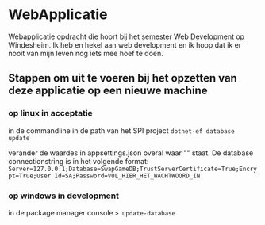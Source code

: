 # WebApplicatie
Webapplicatie opdracht die hoort bij het semester Web Development op Windesheim. Ik heb en hekel aan web development en ik hoop dat ik er nooit van mijn leven nog iets mee hoef te doen.

## Stappen om uit te voeren bij het opzetten van deze applicatie op een nieuwe machine

### op linux in acceptatie
in de commandline in de path van het SPI project
`dotnet-ef database update`

verander de waardes in appsettings.json overal waar "<MISSING>" staat.
De database connectionstring is in het volgende format:
`Server=127.0.0.1;Database=SwapGameDB;TrustServerCertificate=True;Encrypt=True;User Id=SA;Password=VUL_HIER_HET_WACHTWOORD_IN`

### op windows in development
in de package manager console
`> update-database`